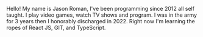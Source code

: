 Hello! My name is Jason Roman, I've been programming since 2012 all self taught. I play video games, watch TV shows and program. I was in the army for 3 years then I
honorably discharged in 2022. Right now I'm learning the ropes of React JS, GIT, and TypeScript.

<!---
JasonRoman24/JasonRoman24 is a ✨ special ✨ repository because its `README.md` (this file) appears on your GitHub profile.
You can click the Preview link to take a look at your changes.
--->
